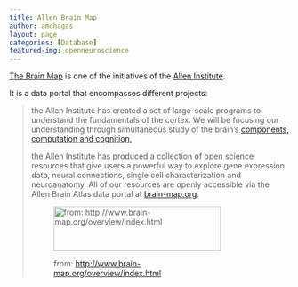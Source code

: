 ```yaml
---
title: Allen Brain Map
author: amchagas
layout: page
categories: [Database]
featured-img: openneuroscience
---
```


[The Brain Map](http://www.brain-map.org/) is one of the initiatives of the [Allen Institute](http://www.alleninstitute.org/about/).

It is a data portal that encompasses different projects:

> the Allen Institute has created a set of large-scale programs to understand the fundamentals of the cortex. We will be focusing our understanding through simultaneous study of the brain&#8217;s  <a href="http://alleninstitute.org/our-science/brain-science/research/" target="_blank">components, computation and cognition.</a>
>
> the Allen Institute has produced a collection of open science resources that give users a powerful way to explore gene expression data, neural connections, single cell characterization and neuroanatomy. All of our resources are openly accessible via the Allen Brain Atlas data portal at <a href="http://www.brain-map.org/" target="_blank">brain-map.org</a>.<figure id="attachment_1311" style="width: 300px" class="wp-caption alignnone">
>
> <img class="size-medium wp-image-1311" src="https://i0.wp.com/openeuroscience.com/wp-content/uploads/2016/12/brain_atlas.png?resize=300%2C80" alt="from: http://www.brain-map.org/overview/index.html" width="300" height="80" srcset="https://i0.wp.com/openeuroscience.com/wp-content/uploads/2016/12/brain_atlas.png?resize=300%2C80 300w, https://i0.wp.com/openeuroscience.com/wp-content/uploads/2016/12/brain_atlas.png?resize=768%2C204 768w, https://i0.wp.com/openeuroscience.com/wp-content/uploads/2016/12/brain_atlas.png?w=800 800w" sizes="(max-width: 300px) 100vw, 300px" data-recalc-dims="1" /><figcaption class="wp-caption-text">from: http://www.brain-map.org/overview/index.html</figcaption></figure>
